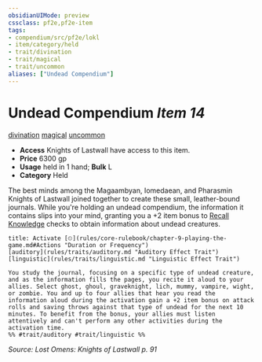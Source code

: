 ```yaml
---
obsidianUIMode: preview
cssclass: pf2e,pf2e-item
tags:
- compendium/src/pf2e/lokl
- item/category/held
- trait/divination
- trait/magical
- trait/uncommon
aliases: ["Undead Compendium"]
---
```

# Undead Compendium *Item 14*  
[divination](rules/traits/divination.md "Divination School Trait")  [magical](rules/traits/magical.md "Magical Item Trait")  [uncommon](rules/traits/uncommon.md "Uncommon Rarity Trait")  

- **Access** Knights of Lastwall have access to this item.
- **Price** 6300 gp
- **Usage** held in 1 hand; **Bulk** L
- **Category** Held

The best minds among the Magaambyan, Iomedaean, and Pharasmin Knights of Lastwall joined together to create these small, leather-bound journals. While you're holding an undead compendium, the information it contains slips into your mind, granting you a +2 item bonus to [Recall Knowledge](rules/actions/recall-knowledge.md) checks to obtain information about undead creatures.

```ad-embed-ability
title: Activate [⏲](rules/core-rulebook/chapter-9-playing-the-game.md#Actions "Duration or Frequency")
[auditory](rules/traits/auditory.md "Auditory Effect Trait")  [linguistic](rules/traits/linguistic.md "Linguistic Effect Trait")  

You study the journal, focusing on a specific type of undead creature, and as the information fills the pages, you recite it aloud to your allies. Select ghost, ghoul, graveknight, lich, mummy, vampire, wight, or zombie. You and up to four allies that hear you read the information aloud during the activation gain a +2 item bonus on attack rolls and saving throws against that type of undead for the next 10 minutes. To benefit from the bonus, your allies must listen attentively and can't perform any other activities during the activation time.  
%% #trait/auditory #trait/linguistic %%
```

*Source: Lost Omens: Knights of Lastwall p. 91*
